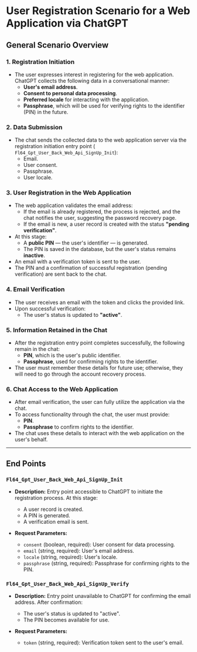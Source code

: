 # User Registration Scenario for a Web Application via ChatGPT

## General Scenario Overview

### 1. Registration Initiation

- The user expresses interest in registering for the web application. ChatGPT collects the following data in a
  conversational manner:
    - **User's email address**.
    - **Consent to personal data processing**.
    - **Preferred locale** for interacting with the application.
    - **Passphrase**, which will be used for verifying rights to the identifier (PIN) in the future.

### 2. Data Submission

- The chat sends the collected data to the web application server via the registration initiation entry point (
  `Fl64_Gpt_User_Back_Web_Api_SignUp_Init`):
    - Email.
    - User consent.
    - Passphrase.
    - User locale.

### 3. User Registration in the Web Application

- The web application validates the email address:
    - If the email is already registered, the process is rejected, and the chat notifies the user, suggesting the
      password recovery page.
    - If the email is new, a user record is created with the status **"pending verification"**.
- At this stage:
    - A **public PIN** — the user's identifier — is generated.
    - The PIN is saved in the database, but the user's status remains **inactive**.
- An email with a verification token is sent to the user.
- The PIN and a confirmation of successful registration (pending verification) are sent back to the chat.

### 4. Email Verification

- The user receives an email with the token and clicks the provided link.
- Upon successful verification:
    - The user's status is updated to **"active"**.

### 5. Information Retained in the Chat

- After the registration entry point completes successfully, the following remain in the chat:
    - **PIN**, which is the user's public identifier.
    - **Passphrase**, used for confirming rights to the identifier.
- The user must remember these details for future use; otherwise, they will need to go through the account recovery
  process.

### 6. Chat Access to the Web Application

- After email verification, the user can fully utilize the application via the chat.
- To access functionality through the chat, the user must provide:
    - **PIN**.
    - **Passphrase** to confirm rights to the identifier.
- The chat uses these details to interact with the web application on the user's behalf.

---

## End Points

### `Fl64_Gpt_User_Back_Web_Api_SignUp_Init`

- **Description:**
  Entry point accessible to ChatGPT to initiate the registration process.
  At this stage:
    - A user record is created.
    - A PIN is generated.
    - A verification email is sent.

- **Request Parameters:**
    - `consent` (boolean, required): User consent for data processing.
    - `email` (string, required): User's email address.
    - `locale` (string, required): User's locale.
    - `passphrase` (string, required): Passphrase for confirming rights to the PIN.

### `Fl64_Gpt_User_Back_Web_Api_SignUp_Verify`

- **Description:**
  Entry point unavailable to ChatGPT for confirming the email address.
  After confirmation:
    - The user's status is updated to "active".
    - The PIN becomes available for use.

- **Request Parameters:**
    - `token` (string, required): Verification token sent to the user's email.
